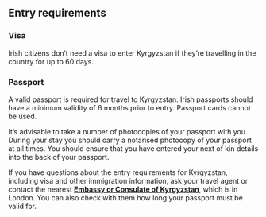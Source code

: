 ## Entry requirements

### **Visa**

Irish citizens don’t need a visa to enter Kyrgyzstan if they’re travelling in the country for up to 60 days.

### **Passport**

A valid passport is required for travel to Kyrgyzstan. Irish passports should have a minimum validity of 6 months prior to entry. Passport cards cannot be used.

It’s advisable to take a number of photocopies of your passport with you. During your stay you should carry a notarised photocopy of your passport at all times. You should ensure that you have entered your next of kin details into the back of your passport.

If you have questions about the entry requirements for Kyrgyzstan, including visa and other immigration information, ask your travel agent or contact the nearest [**Embassy or Consulate of Kyrgyzstan**](http://kyrgyz-embassy.org.uk/), which is in London. You can also check with them how long your passport must be valid for.